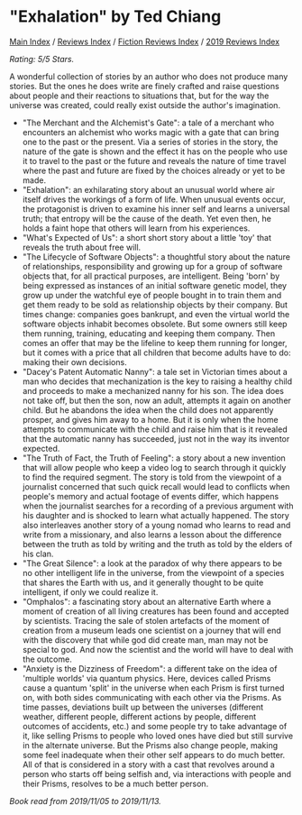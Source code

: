 # "Exhalation" by Ted Chiang

[Main Index](../../../README.md) / [Reviews Index](../../README.md) / [Fiction Reviews Index](../README.md) / [2019 Reviews Index](README.md)

*Rating: 5/5 Stars.*

A wonderful collection of stories by an author who does not produce many stories. But the ones he does write are finely crafted and raise questions about people and their reactions to situations that, but for the way the universe was created, could really exist outside the author's imagination.

- "The Merchant and the Alchemist's Gate": a tale of a merchant who encounters an alchemist who works magic with a gate that can bring one to the past or the present. Via a series of stories in the story, the nature of the gate is shown and the effect it has on the people who use it to travel to the past or the future and reveals the nature of time travel where the past and future are fixed by the choices already or yet to be made.
- "Exhalation": an exhilarating story about an unusual world where air itself drives the workings of a form of life. When unusual events occur, the protagonist is driven to examine his inner self and learns a universal truth; that entropy will be the cause of the death. Yet even then, he holds a faint hope that others will learn from his experiences.
- "What's Expected of Us": a short short story about a little 'toy' that reveals the truth about free will.
- "The Lifecycle of Software Objects": a thoughtful story about the nature of relationships, responsibility and growing up for a group of software objects that, for all practical purposes, are intelligent. Being 'born' by being expressed as instances of an initial software genetic model, they grow up under the watchful eye of people bought in to train them and get them ready to be sold as relationship objects by their company. But times change: companies goes bankrupt, and even the virtual world the software objects inhabit becomes obsolete. But some owners still keep them running, training, educating and keeping them company. Then comes an offer that may be the lifeline to keep them running for longer, but it comes with a price that all children that become adults have to do: making their own decisions.
- "Dacey's Patent Automatic Nanny": a tale set in Victorian times about a man who decides that mechanization is the key to raising a healthy child and proceeds to make a mechanized nanny for his son. The idea does not take off, but then the son, now an adult, attempts it again on another child. But he abandons the idea when the child does not apparently prosper, and gives him away to a home. But it is only when the home attempts to communicate with the child and raise him that is it revealed that the automatic nanny has succeeded, just not in the way its inventor expected.
- "The Truth of Fact, the Truth of Feeling": a story about a new invention that will allow people who keep a video log to search through it quickly to find the required segment. The story is told from the viewpoint of a journalist concerned that such quick recall would lead to conflicts when people's memory and actual footage of events differ, which happens when the journalist searches for a recording of a previous argument with his daughter and is shocked to learn what actually happened. The story also interleaves another story of a young nomad who learns to read and write from a missionary, and also learns a lesson about the difference between the truth as told by writing and the truth as told by the elders of his clan.
- "The Great Silence": a look at the paradox of why there appears to be no other intelligent life in the universe, from the viewpoint of a species that shares the Earth with us, and it generally thought to be quite intelligent, if only we could realize it.
- "Omphalos": a fascinating story about an alternative Earth where a moment of creation of all living creatures has been found and accepted by scientists. Tracing the sale of stolen artefacts of the moment of creation from a museum leads one scientist on a journey that will end with the discovery that while god did create man, man may not be special to god. And now the scientist and the world will have to deal with the outcome.
- "Anxiety is the Dizziness of Freedom": a different take on the idea of 'multiple worlds' via quantum physics. Here, devices called Prisms cause a quantum 'split' in the universe when each Prism is first turned on, with both sides communicating with each other via the Prisms. As time passes, deviations built up between the universes (different weather, different people, different actions by people, different outcomes of accidents, etc.) and some people try to take advantage of it, like selling Prisms to people who loved ones have died but still survive in the alternate universe. But the Prisms also change people, making some feel inadequate when their other self appears to do much better. All of that is considered in a story with a cast that revolves around a person who starts off being selfish and, via interactions with people and their Prisms, resolves to be a much better person.

*Book read from 2019/11/05 to 2019/11/13.*
